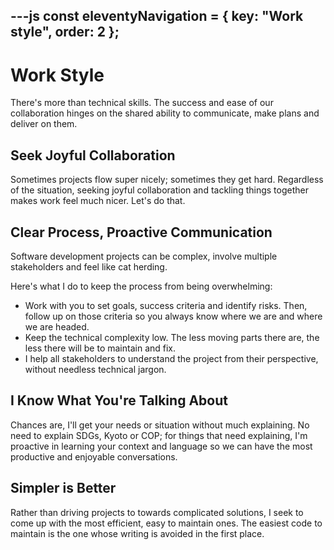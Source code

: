 ---js
const eleventyNavigation = {
	key: "Work style",
	order: 2
};
---
# Work Style

There's more than technical skills. The success and ease of our collaboration hinges on the shared ability to communicate, make plans and deliver on them.

## Seek Joyful Collaboration

Sometimes projects flow super nicely; sometimes they get hard. Regardless of the situation, seeking joyful collaboration and tackling things together makes work feel much nicer. Let's do that.

## Clear Process, Proactive Communication

Software development projects can be complex, involve multiple stakeholders and feel like cat herding. 

Here's what I do to keep the process from being overwhelming:

- Work with you to set goals, success criteria and identify risks. Then, follow up on those criteria so you always know where we are and where we are headed.
- Keep the technical complexity low. The less moving parts there are, the less there will be to maintain and fix.
- I help all stakeholders to understand the project from their perspective, without needless technical jargon.

## I Know What You're Talking About
Chances are, I'll get your needs or situation without much explaining. No need to explain SDGs, Kyoto or COP; for things that need explaining, I'm proactive in learning your context and language so we can have the most productive and enjoyable conversations.

## Simpler is Better

Rather than driving projects to towards complicated solutions, I seek to come up with the most efficient, easy to maintain ones. The easiest code to maintain is the one whose writing is avoided in the first place.
